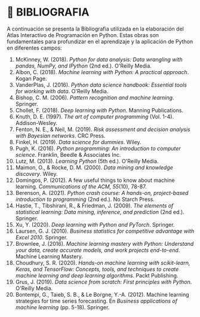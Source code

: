 # 📖 BIBLIOGRAFIA

A continuación se presenta la Bibliografia utilizada en la elaboración del Atlas Interactivo de Programación en Python. Estas obras son fundamentales para profundizar en el aprendizaje y la aplicación de Python en diferentes campos:

1. McKinney, W. (2018). *Python for data analysis: Data wrangling with pandas, NumPy, and IPython* (2nd ed.). O'Reilly Media.
2. Albon, C. (2018). *Machine learning with Python: A practical approach*. Kogan Page.
3. VanderPlas, J. (2016). *Python data science handbook: Essential tools for working with data*. O'Reilly Media.
4. Bishop, C. M. (2006). *Pattern recognition and machine learning*. Springer.
5. Chollet, F. (2018). *Deep learning with Python*. Manning Publications.
6. Knuth, D. E. (1997). *The art of computer programming* (Vol. 1-4). Addison-Wesley.
7. Fenton, N. E., & Neil, M. (2019). *Risk assessment and decision analysis with Bayesian networks*. CRC Press.
8. Finkel, H. (2019). *Data science for dummies*. Wiley.
9. Pugh, K. (2016). *Python programming: An introduction to computer science*. Franklin, Beedle & Associates Inc.
10. Lutz, M. (2013). *Learning Python* (5th ed.). O'Reilly Media.
11. Maimon, O., & Rocke, D. M. (2000). *Data mining and knowledge discovery*. Wiley.
12. Domingos, P. (2012). A few useful things to know about machine learning. *Communications of the ACM, 55*(10), 78-87.
13. Berenson, A. (2021). *Python crash course: A hands-on, project-based introduction to programming* (2nd ed.). No Starch Press.
14. Hastie, T., Tibshirani, R., & Friedman, J. (2009). *The elements of statistical learning: Data mining, inference, and prediction* (2nd ed.). Springer.
15. Xu, Y. (2020). *Deep learning with Python and PyTorch*. Springer.
16. Laursen, G. J. (2010). *Business statistics for competitive advantage with Excel 2010*. Springer.
17. Brownlee, J. (2016). *Machine learning mastery with Python: Understand your data, create accurate models, and work projects end-to-end*. Machine Learning Mastery.
18. Choudhury, S. R. (2020). *Hands-on machine learning with scikit-learn, Keras, and TensorFlow: Concepts, tools, and techniques to create machine learning and deep learning algorithms*. Packt Publishing.
19. Grus, J. (2019). *Data science from scratch: First principles with Python*. O'Reilly Media.
20. Bontempi, G., Taieb, S. B., & Le Borgne, Y.-A. (2012). Machine learning strategies for time series forecasting. En *Business applications of machine learning* (pp. 5-18). Springer.
